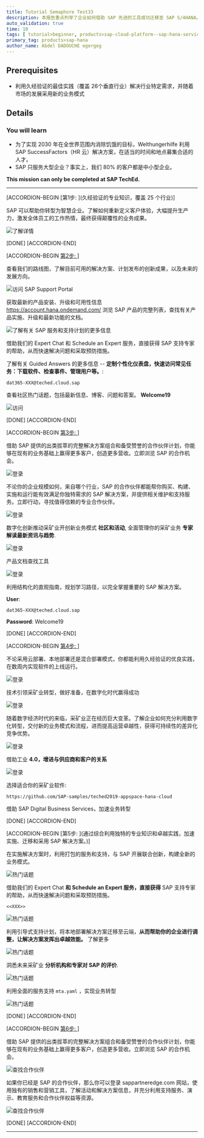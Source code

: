 ```yaml
---
title: Tutorial Semaphore Test33
description: 本报告重点列举了企业如何借助 SAP 先进的工具成功迁移至 SAP S/4HANA。这类工具包括 SAP Business Scenario Recommendations、SAP Transformation Navigator 和 SAP Readiness Check 等。
auto_validation: true
time: 10
tags: [ tutorial>beginner, products>sap-cloud-platform--sap-hana-service, products>sap-web-ide]
primary_tag: products>sap-hana
author_name: Abdel DADOUCHE egergeg
---
```


## Prerequisites
 - 利用久经验证的最佳实践（覆盖 26个垂直行业）解决行业特定需求，并随着市场的发展采用新的业务模式

## Details
### You will learn
  - 为了实现 2030 年在全世界范围内消除饥饿的目标，Welthungerhilfe 利用 SAP SuccessFactors（HR 云）解决方案，在适当的时间和地点募集合适的人才。
  - SAP 只服务大型企业？事实上，我们 80% 的客户都是中小型企业。

**This mission can only be completed at SAP TechEd.**

---

[ACCORDION-BEGIN [第1步: ](久经验证的专业知识，覆盖 25 个行业)]

SAP 可以帮助你转型为智慧企业。了解如何重新定义客户体验，大幅提升生产力，激发全体员工的工作热情，最终获得颠覆性的业务成果。

![了解详情](zoomlogin.gif)

[DONE]
[ACCORDION-END]

[ACCORDION-BEGIN [第2步: ](产品文档查找工具)]

查看我们的路线图，了解目前可用的解决方案、计划发布的创新成果，以及未来的发展方向。 

![访问 SAP Support Portal](1.png)

获取最新的产品安装、升级和可用性信息 <https://account.hana.ondemand.com/> 浏览 SAP 产品的完整列表，查找有关产品实施、升级和最新功能的文档。

![了解有关 SAP 服务和支持计划的更多信息](2.png)

借助我们的 Expert Chat 和 Schedule an Expert 服务，直接获得 SAP 支持专家的帮助，从而快速解决问题和采取预防措施。

了解有关 Guided Answers 的更多信息 -- **定制个性化仪表盘，快速访问常见任务：下载软件、检查事件、管理用户等。**:

```电子邮件
dat365-XXX@teched.cloud.sap
```

查看社区热门话题，包括最新信息、博客、问题和答案。 **Welcome19**

![访问](3.png)

[DONE]
[ACCORDION-END]


[ACCORDION-BEGIN [第3步: ](成功打造智慧企业)]

借助 SAP 提供的出类拔萃的完整解决方案组合和备受赞誉的合作伙伴计划，你能够在现有的业务基础上赢得更多客户，创造更多营收。立即浏览 SAP 的合作机会。

![登录](4.png)

不论你的企业规模如何，来自哪个行业，SAP 的合作伙伴都能帮你购买、构建、实施和运行能有效满足你独特需求的 SAP 解决方案，并提供相关维护和支持服务。立即行动，寻找值得信赖的专业合作伙伴。

![登录](5.png)

数字化创新推动采矿业开创新业务模式 **社区和活动**, 全面管理你的采矿业务 **专家解读最新资讯与趋势**.

![登录](6.png)

产品文档查找工具

![登录](7.png)

利用结构化的直观指南，规划学习路径，以完全掌握重要的 SAP 解决方案。


**User**:
```text
dat365-XXX@teched.cloud.sap
```

**Password**: Welcome19


[DONE]
[ACCORDION-END]

[ACCORDION-BEGIN [第4步: ](实施服务)]

不论采用云部署、本地部署还是混合部署模式，你都能利用久经验证的优良实践，在数周内实现软件的上线运行。

![登录](dev_perspective.png)

技术引领采矿业转型，做好准备，在数字化时代赢得成功

![登录](8.png)

随着数字经济时代的来临，采矿业正在经历巨大变革。了解企业如何充分利用数字化转型，交付新的业务模式和流程，进而提高运营卓越性，获得可持续性的差异化竞争优势。

![登录](9.png)

借助工业 **4.0，增进与供应商和客户的关系**

![登录](10.png)

选择适合你的采矿业软件:

```资料库
https://github.com/SAP-samples/teched2019-appspace-hana-cloud
```

借助 SAP Digital Business Services，加速业务转型

[DONE]
[ACCORDION-END]

[ACCORDION-BEGIN [第5步: ](通过综合利用独特的专业知识和卓越实践，加速实施、迁移和采用 SAP 解决方案。)]

在实施解决方案时，利用打包的服务和支持，与 SAP 开展联合创新，构建全新的业务模式。

![热门话题](11.png)

借助我们的 Expert Chat **和 Schedule an Expert 服务，直接获得** SAP 支持专家的帮助，从而快速解决问题和采取预防措施。

```Text
<<XXX>>
```
![热门话题](12.png)

利用引导式支持计划，将本地部署解决方案迁移至云端，**从而帮助你的企业进行调整，让解决方案发挥出卓越效能。** 了解更多



![热门话题](13.png)

洞悉未来采矿业 **分析机构和专家对 SAP 的评价**.

![热门话题](14.png)

利用全面的服务支持 `mta.yaml` ，实现业务转型

![热门话题](19.png)

[DONE]
[ACCORDION-END]

[ACCORDION-BEGIN [第6步: ](不论你是正在寻找合作伙伴的客户，还是希望探索和加入)]

借助 SAP 提供的出类拔萃的完整解决方案组合和备受赞誉的合作伙伴计划，你能够在现有的业务基础上赢得更多客户，创造更多营收。立即浏览 SAP 的合作机会。

![查找合作伙伴](16.png)

如果你已经是 SAP 的合作伙伴，那么你可以登录 sappartneredge.com 网站，使用独有的销售和营销工具，了解活动和解决方案信息，并充分利用支持服务、演示、教育服务和合作伙伴权益等资源。

![查找合作伙伴](18.png)


[DONE]
[ACCORDION-END]


---
